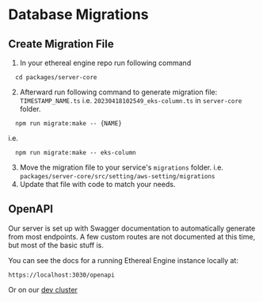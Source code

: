 # Database Migrations

## Create Migration File

1. In your ethereal engine repo run following command
```
  cd packages/server-core
```
2. Afterward run following command to generate migration file:  `TIMESTAMP_NAME.ts` i.e. `20230418102549_eks-column.ts` in `server-core` folder.
```
  npm run migrate:make -- {NAME}
```
i.e.
```
  npm run migrate:make -- eks-column
```
3. Move the migration file to your service's `migrations` folder. i.e. `packages/server-core/src/setting/aws-setting/migrations`
4. Update that file with code to match your needs.

## OpenAPI
Our server is set up with Swagger documentation to automatically generate from most endpoints. A few custom routes are not documented at this time, but most of the basic stuff is.

You can see the docs for a running Ethereal Engine instance locally at:
```
https://localhost:3030/openapi
```

Or on our [dev cluster](https://api-dev.etherealengine.com/openapi)
